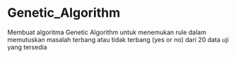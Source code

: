 # Genetic_Algorithm

Membuat algoritma Genetic Algorithm untuk menemukan rule dalam memutuskan masalah terbang atau tidak terbang (yes or no) dari 20 data uji yang tersedia
